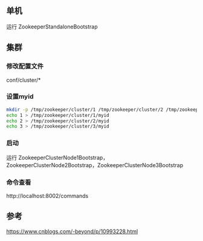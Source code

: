 ## 单机

运行 ZookeeperStandaloneBootstrap

## 集群

### 修改配置文件

conf/cluster/*

### 设置myid

```bash
mkdir -p /tmp/zookeeper/cluster/1 /tmp/zookeeper/cluster/2 /tmp/zookeeper/cluster/3
echo 1 > /tmp/zookeeper/cluster/1/myid
echo 2 > /tmp/zookeeper/cluster/2/myid
echo 3 > /tmp/zookeeper/cluster/3/myid
```

### 启动

运行 ZookeeperClusterNode1Bootstrap，ZookeeperClusterNode2Bootstrap，ZookeeperClusterNode3Bootstrap

### 命令查看

http://localhost:8002/commands

## 参考

https://www.cnblogs.com/-beyond/p/10993228.html
